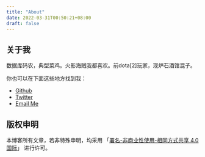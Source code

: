 ```yaml
---
title: "About"
date: 2022-03-31T00:50:21+08:00
draft: false
---
```


## 关于我
数据库码农，典型菜鸡。火影海贼我都喜欢。前dota[2]玩家，现炉石酒馆混子。

你也可以在下面这些地方找到我：
- [Github](https://github.com/justlongfei)
- [Twitter](https://twitter.com/longfei1bot)
- <a href="mailto:longfei1rzz@gmail.com">Email Me</a>  

## 版权申明

本博客所有文章，若非特殊申明，均采用 「[署名-非商业性使用-相同方式共享 4.0
国际](https://creativecommons.org/licenses/by-nc-sa/4.0/)」 进行许可。
